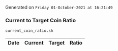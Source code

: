 Generated on `Friday 01-October-2021 at 16:21:49`

### Current to Target Coin Ratio
`current_coin_ratio.sh`

Date|Current|Target|Ratio
---|---|---|---
